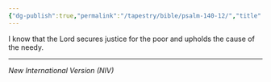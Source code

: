```yaml
---
{"dg-publish":true,"permalink":"/tapestry/bible/psalm-140-12/","title":"Psalm 140:12","tags":["bible","bible-verse"],"dgHomeLink":true,"dgShowLocalGraph":true,"dgEnableSearch":true}
---
```


I know that the Lord secures justice for the poor and upholds the cause of the needy.

---
*New International Version (NIV)*
